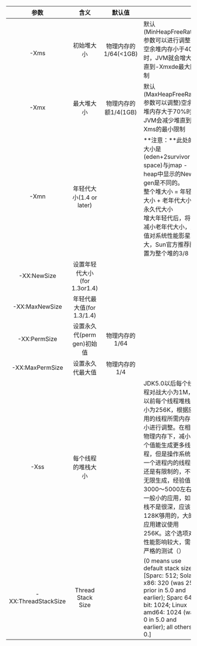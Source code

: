 |        参数         |             含义             |        默认值        |                                                              |
| :-----------------: | :--------------------------: | :------------------: | :----------------------------------------------------------- |
|      <br/>-Xms      |          初始堆大小          | 物理内存的1/64(<1GB) | 默认(MinHeapFreeRatio参数可以进行调整)空余堆内存小于40%时，JVM就会增大堆直到-Xmxde最大限制 |
|        -Xmx         |          最大堆大小          | 物理内存的额1/4(1GB) | 默认(MaxHeapFreeRatio参数可以调整)空余堆内存大于70%时，JVM会减少堆直到 -Xms的最小限制 |
|        -Xmn         |   年轻代大小(1.4 or later)   |                      | **注意：**此处的大小是(eden+2survivor space)与jmap -heap中显示的New gen是不同的。<br />整个堆大小 = 年轻代大小 + 老年代大小 + 永久代大小<br />增大年轻代后，将会减小老年代大小，此值对系统性能影星较大，Sun官方推荐配置为整个堆的3/8 |
|     -XX:NewSize     | 设置年轻代大小(for 1.3or1.4) |                      |                                                              |
|   -XX:MaxNewSize    |  年轻代最大值(for 1.3/1.4)   |                      |                                                              |
|    -XX:PermSize     |  设置永久代(perm gen)初始值  |    物理内存的1/64    |                                                              |
|   -XX:MaxPermSize   |       设置永久代最大值       |    物理内存的1/4     |                                                              |
|        -Xss         |      每个线程的堆栈大小      |                      | JDK5.0以后每个线程对战大小为1M，以前每个线程堆栈大小为256K，根据应用的线程所需内存大小进行调整。在相同物理内存下，减小这个值能生成更多线程，但是操作系统对一个进程内的线程数还是有限制的，不能无限生成，经验值在3000～5000左右。<br />一般小的应用，如果栈不是很深，应该是128K够用的，大的应用建议使用256K。这个选项对性能影响较大，需要严格的测试（） |
| -XX:ThreadStackSize |      Thread Stack Size       |                      | (0 means use default stack size) [Sparc: 512; Solaris x86: 320 (was 256 prior in 5.0 and earlier); Sparc 64 bit: 1024; Linux amd64: 1024 (was 0 in 5.0 and earlier); all others 0.] |

